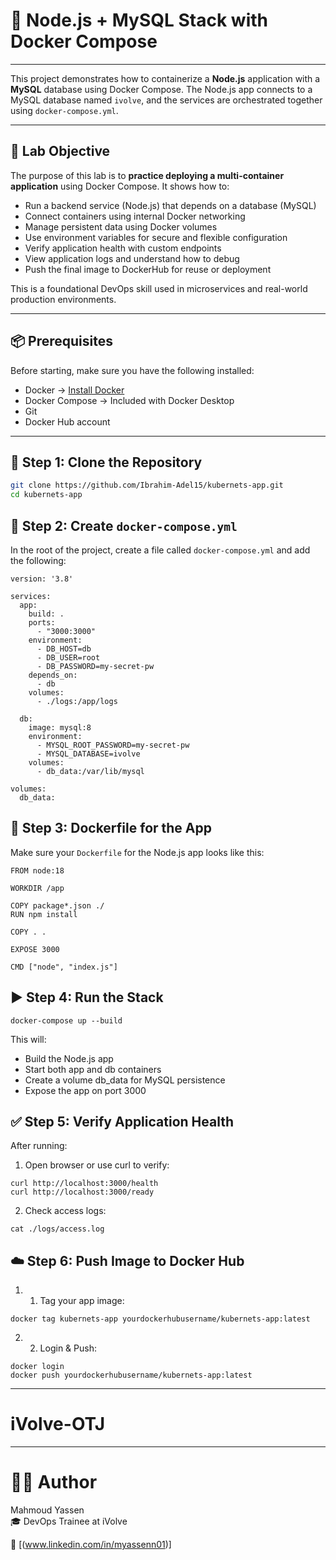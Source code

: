 # 🐳 Node.js + MySQL Stack with Docker Compose

---

This project demonstrates how to containerize a **Node.js** application with a **MySQL** database using Docker Compose. The Node.js app connects to a MySQL database named `ivolve`, and the services are orchestrated together using `docker-compose.yml`.

---

## 📖 Lab Objective

The purpose of this lab is to **practice deploying a multi-container application** using Docker Compose. It shows how to:

- Run a backend service (Node.js) that depends on a database (MySQL)
- Connect containers using internal Docker networking
- Manage persistent data using Docker volumes
- Use environment variables for secure and flexible configuration
- Verify application health with custom endpoints
- View application logs and understand how to debug
- Push the final image to DockerHub for reuse or deployment

This is a foundational DevOps skill used in microservices and real-world production environments.

---

## 📦 Prerequisites

Before starting, make sure you have the following installed:

- Docker → [Install Docker](https://docs.docker.com/get-docker/)
- Docker Compose → Included with Docker Desktop
- Git
- Docker Hub account

---

## 📁 Step 1: Clone the Repository

```bash
git clone https://github.com/Ibrahim-Adel15/kubernets-app.git
cd kubernets-app
```

## 📝 Step 2: Create `docker-compose.yml`
In the root of the project, create a file called `docker-compose.yml` and add the following:
```
version: '3.8'

services:
  app:
    build: .
    ports:
      - "3000:3000"
    environment:
      - DB_HOST=db
      - DB_USER=root
      - DB_PASSWORD=my-secret-pw
    depends_on:
      - db
    volumes:
      - ./logs:/app/logs

  db:
    image: mysql:8
    environment:
      - MYSQL_ROOT_PASSWORD=my-secret-pw
      - MYSQL_DATABASE=ivolve
    volumes:
      - db_data:/var/lib/mysql

volumes:
  db_data:

```
## 📄 Step 3: Dockerfile for the App
Make sure your `Dockerfile` for the Node.js app looks like this:
```
FROM node:18

WORKDIR /app

COPY package*.json ./
RUN npm install

COPY . .

EXPOSE 3000

CMD ["node", "index.js"]

```
## ▶️ Step 4: Run the Stack
```
docker-compose up --build
```
This will:
- Build the Node.js app
- Start both app and db containers
- Create a volume db_data for MySQL persistence
- Expose the app on port 3000

## ✅ Step 5: Verify Application Health
After running:
1. Open browser or use curl to verify:
```
curl http://localhost:3000/health
curl http://localhost:3000/ready
```
2. Check access logs:
```
cat ./logs/access.log
```

## ☁️ Step 6: Push Image to Docker Hub
1. 1. Tag your app image:
```
docker tag kubernets-app yourdockerhubusername/kubernets-app:latest
```
2. 2. Login & Push:
```
docker login
docker push yourdockerhubusername/kubernets-app:latest
```

---

# iVolve-OTJ
---
# 👨‍💻 Author  
Mahmoud Yassen  
🎓 DevOps Trainee at iVolve

🔗 [(www.linkedin.com/in/myassenn01)]

